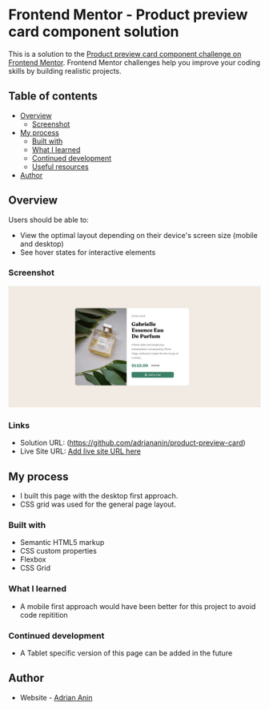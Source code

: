 # Frontend Mentor - Product preview card component solution

This is a solution to the [Product preview card component challenge on Frontend Mentor](https://www.frontendmentor.io/challenges/product-preview-card-component-GO7UmttRfa). Frontend Mentor challenges help you improve your coding skills by building realistic projects.

## Table of contents

- [Overview](#overview)
  - [Screenshot](#screenshot)
- [My process](#my-process)
  - [Built with](#built-with)
  - [What I learned](#what-i-learned)
  - [Continued development](#continued-development)
  - [Useful resources](#useful-resources)
- [Author](#author)

## Overview

Users should be able to:

- View the optimal layout depending on their device's screen size (mobile and desktop)
- See hover states for interactive elements

### Screenshot

![](./images/screenshot.png)

### Links

- Solution URL: (https://github.com/adriananin/product-preview-card)
- Live Site URL: [Add live site URL here](https://your-live-site-url.com)

## My process

- I built this page with the desktop first approach.
- CSS grid was used for the general page layout.

### Built with

- Semantic HTML5 markup
- CSS custom properties
- Flexbox
- CSS Grid

### What I learned

- A mobile first approach would have been better for this project to avoid code repitition

### Continued development

- A Tablet specific version of this page can be added in the future

## Author

- Website - [Adrian Anin](https://adriananin.github.io/anin-blog-odyssey/)
